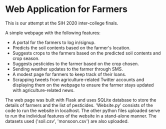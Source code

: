# Web Application for Farmers 

This is our attempt at the SIH 2020 inter-college finals.

A simple webpage with the following features:
  * A portal for the farmers to log in/signup.
  * Predicts the soil contents based on the farmer's location.
  * Suggests crops to the farmers based on the predicted soil contents and crop season.
  * Suggests pesticides to the farmer based on the crop chosen.
  * Sending weather updates to the farmer through SMS.
  * A modest page for farmers to keep track of their loans.
  * Scrapping tweets from agriculture-related Twitter accounts and displaying them on the webpage to ensure the farmer stays updated with agriculture-related news.

The web page was built with Flask and uses SQLite database to store the details of farmers and the list of pesticides.
'Website.py' consists of the code to run the website in localhost. The other python files uploaded serve to run the individual features of the website in a stand-alone manner. The datasets used ('soil.csv', 'monsoon.csv') are also uploaded.
